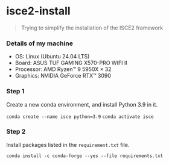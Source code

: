 # isce2-install
> Trying to simplify the installation of the ISCE2 framework

### Details of my machine
- OS: Linux (Ubuntu 24.04 LTS)
- Board: ASUS TUF GAMING X570-PRO WIFI II
- Processor: AMD Ryzen™ 9 5950X × 32
- Graphics: NVIDIA GeForce RTX™ 3090

### Step 1
Create a new conda environment, and install Python 3.9 in it.

`conda create --name isce python=3.9`
`conda activate isce`

### Step 2
Install packages listed in the `requirement.txt` file.

`conda install -c conda-forge --yes --file requirements.txt`

